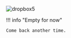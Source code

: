 ![dropbox5](https://user-images.githubusercontent.com/2152766/27342274-9e6203b8-55d7-11e7-8834-8e27bb75008a.png)

!!! info "Empty for now"

	Come back another time.
